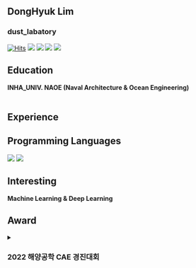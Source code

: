 ## DongHyuk Lim
### dust_labatory

[![Hits](https://hits.seeyoufarm.com/api/count/incr/badge.svg?url=https%3A%2F%2Fgithub.com%2Fdustsecret-lab%2Fhit-counter&count_bg=%2379C83D&title_bg=%23555555&icon=&icon_color=%23E7E7E7&title=hits&edge_flat=false)](https://hits.seeyoufarm.com)
<img src="https://img.shields.io/badge/Gmail-d14836?style=flat-square&logo=Gmail&logoColor=white&link=mailto:limdonghyuk12@gmail.com"/> <img src="http://img.shields.io/badge/Instagram-E4405F?style=flat-square&logo=Instagram&logoColor=white&link=https://www.instagram.com/_o.o_d.h_29/"/> <img src="http://img.shields.io/badge/Instagram-E4405F?style=flat-square&logo=Instagram&logoColor=white&link=https://www.instagram.com/dust._.secret._.lab/"/> <a href="https://www.linkedin.com/in/%EB%8F%99%ED%98%81-%EC%9E%84-622b5a262/" target="3776AB"><img src="https://img.shields.io/badge/LinkedIn-0A66C2?style=flat-square&logo=LinkedIn&logoColor=white"/></a>


## Education

**INHA_UNIV. NAOE (Naval Architecture & Ocean Engineering)**
<br></br>

## Experience


## Programming Languages
<img src="https://img.shields.io/badge/C++-00599C?style=flat-square&logo=Cplusplus&logoColor=white">  <img src="https://img.shields.io/badge/Python-FF9E0F?style=flat-square&logo=Java&logoColor=white">

## Interesting
**Machine Learning & Deep Learning**

## Award
<details class="--AWARD--">
  <summary><h3>2022 해양공학 CAE 경진대회</h3></summary>
  <ul>
    <li>
      <h3>2022 해양공학 CAE 경진대회 - 우수상 
        <h4> 장주기파 소파 효율 향상을 위한 친환경 부유식 방파제 설계
          <h4> <a href="http://www.ksoe.or.kr/bbs/board.php?bo_table=notice&wr_id=801&page=2">한국해양공학회 ⇗</a><br>
    </li>
  </ul>
</details>






<!--
**dustsecret-lab/dustsecret-lab** is a ✨ _special_ ✨ repository because its `README.md` (this file) appears on your GitHub profile.

Here are some ideas to get you started:

- 🔭 I’m currently working on ...
- 🌱 I’m currently learning ...
- 👯 I’m looking to collaborate on ...
- 🤔 I’m looking for help with ...
- 💬 Ask me about ...
- 📫 How to reach me: ...
- 😄 Pronouns: ...
- ⚡ Fun fact: ...
-->
